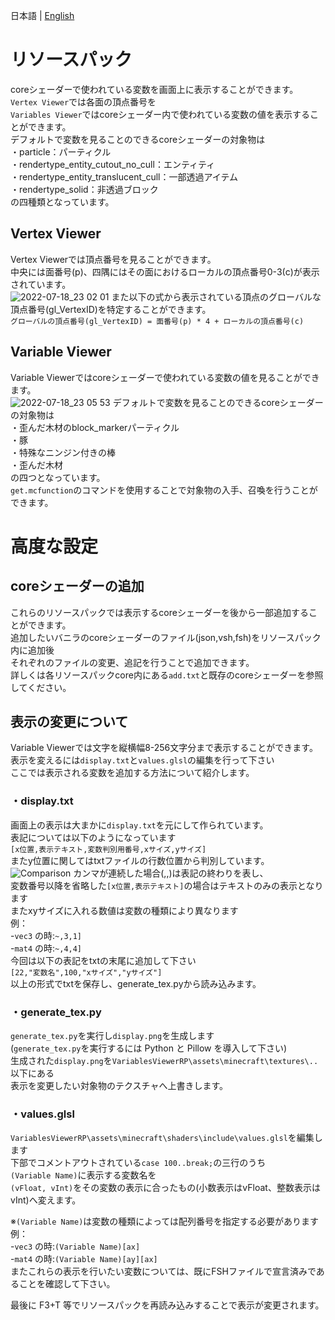 日本語 | [English](https://github.com/midorikuma/VariablesViewer/blob/main/README.md)
# リソースパック
coreシェーダーで使われている変数を画面上に表示することができます。  
`Vertex Viewer`では各面の頂点番号を  
`Variables Viewer`ではcoreシェーダー内で使われている変数の値を表示することができます。  
デフォルトで変数を見ることのできるcoreシェーダーの対象物は  
・particle：パーティクル  
・rendertype_entity_cutout_no_cull：エンティティ  
・rendertype_entity_translucent_cull：一部透過アイテム  
・rendertype_solid：非透過ブロック  
の四種類となっています。  

## Vertex Viewer
Vertex Viewerでは頂点番号を見ることができます。  
中央には面番号(p)、四隅にはその面におけるローカルの頂点番号0-3(c)が表示されています。  
![2022-07-18_23 02 01](https://user-images.githubusercontent.com/39437361/179535824-e730874a-ca92-4f3d-8c44-31a376366dcf.png)
また以下の式から表示されている頂点のグローバルな頂点番号(gl_VertexID)を特定することができます。  
`グローバルの頂点番号(gl_VertexID) = 面番号(p) * 4 + ローカルの頂点番号(c)`  

## Variable Viewer
Variable Viewerではcoreシェーダーで使われている変数の値を見ることができます。  
![2022-07-18_23 05 53](https://user-images.githubusercontent.com/39437361/179535868-7936b712-80ab-4bc8-a7ec-1cdf69163f4d.png)
デフォルトで変数を見ることのできるcoreシェーダーの対象物は  
・歪んだ木材のblock_markerパーティクル  
・豚  
・特殊なニンジン付きの棒  
・歪んだ木材  
の四つとなっています。  
`get.mcfunction`のコマンドを使用することで対象物の入手、召喚を行うことができます。  


# 高度な設定
## coreシェーダーの追加
これらのリソースパックでは表示するcoreシェーダーを後から一部追加することができます。  
追加したいバニラのcoreシェーダーのファイル(json,vsh,fsh)をリソースパック内に追加後  
それぞれのファイルの変更、追記を行うことで追加できます。  
詳しくは各リソースパックcore内にある`add.txt`と既存のcoreシェーダーを参照してください。  


## 表示の変更について
Variable Viewerでは文字を縦横幅8-256文字分まで表示することができます。  
表示を変えるには`display.txt`と`values.glsl`の編集を行って下さい  
ここでは表示される変数を追加する方法について紹介します。  
  
### ・display.txt
画面上の表示は大まかに`display.txt`を元にして作られています。  
表記については以下のようになっています  
`[x位置,表示テキスト,変数判別用番号,xサイズ,yサイズ]`  
またy位置に関してはtxtファイルの行数位置から判別しています。  
![Comparison](https://user-images.githubusercontent.com/39437361/179535920-322bb81a-c4f8-45e9-af4b-23ebe09e8d51.png)
カンマが連続した場合(,,)は表記の終わりを表し、  
変数番号以降を省略した`[x位置,表示テキスト]`の場合はテキストのみの表示となります  
またxyサイズに入れる数値は変数の種類により異なります  
例：  
-`vec3` の時:`~,3,1]`  
-`mat4` の時:`~,4,4]`  
今回は以下の表記をtxtの末尾に追加して下さい  
`[22,"変数名",100,"xサイズ","yサイズ"]`  
以上の形式でtxtを保存し、generate_tex.pyから読み込みます。  
  
### ・generate_tex.py
`generate_tex.py`を実行し`display.png`を生成します  
(`generate_tex.py`を実行するには Python と Pillow を導入して下さい)  
生成された`display.png`を`VariablesViewerRP\assets\minecraft\textures\..`以下にある  
表示を変更したい対象物のテクスチャへ上書きします。  
  
### ・values.glsl
`VariablesViewerRP\assets\minecraft\shaders\include\values.glsl`を編集します  
下部でコメントアウトされている`case 100..break;`の三行のうち  
`(Variable Name)`に表示する変数名を  
`(vFloat, vInt)`をその変数の表示に合ったもの(小数表示はvFloat、整数表示はvInt)へ変えます。  

※`(Variable Name)`は変数の種類によっては配列番号を指定する必要があります  
例：  
-`vec3` の時:`(Variable Name)[ax]`  
-`mat4` の時:`(Variable Name)[ay][ax]`  
またこれらの表示を行いたい変数については、既にFSHファイルで宣言済みであることを確認して下さい。  
  
最後に F3+T 等でリソースパックを再読み込みすることで表示が変更されます。  
